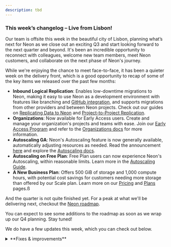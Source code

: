 ```yaml
---
description: tbd
---
```


### This week’s changelog – Live from Lisbon!

Our team is offsite this week in the beautiful city of Lisbon, planning what’s next for Neon as we close out an exciting Q3 and start looking forward to the next quarter and beyond. It's been an incredible opportunity to reconnect with colleagues, welcome new team members, meet Neon customers, and collaborate on the next phase of Neon's journey.

While we're enjoying the chance to meet face-to-face, it has been a quieter week on the delivery front, which is a good opportunity to recap of some of the key items we released over the past few months:

- **Inbound Logical Replication**: Enables low-downtime migrations to Neon, making it easy to use Neon as a development environment with features like branching and [GitHub integration](/docs/guides/neon-github-integration), and supports migrations from other providers and between Neon projects. Check out our guides on [Replicating Data to Neon](/docs/guides/logical-replication-guide#replicate-data-to-neon) and [Project-to-Project Replication](/docs/guides/logical-replication-neon-to-neon).
- **Organizations**: Now available for Early Access users. Create and manage your organization's projects and teams with ease. Join our [Early Access Program](https://console.neon.tech/app/settings/early-access) and refer to the [Organizations docs](/docs/manage/organizations) for more information.
- **Autoscaling GA**: Neon's Autoscaling feature is now generally available, automatically adjusting resources as needed. Read the announcement [here](https://neon.tech/blog/neon-autoscaling-is-generally-available) and explore the [Autoscaling docs](/docs/introduction/autoscaling).
- **Autoscaling on Free Plan**: Free Plan users can now experience Neon's Autoscaling, within reasonable limits. Learn more in the [Autoscaling Guide](/docs/guides/autoscaling-guide).
- **A New Business Plan**: Offers 500 GiB of storage and 1,000 compute hours, with potential cost savings for customers needing more storage than offered by our Scale plan. Learn more on our [Pricing](https://neon.tech/pricing) and [Plans](/docs/introduction/plans) pages.ß

And the quarter is not quite finished yet. For a peak at what we'll be delivering next, checkout the [Neon roadmap](/docs/introduction/roadmap).

You can expect to see some additions to the roadmap as soon as we wrap up our Q4 planning. Stay tuned!

We do have a few updates this week, which you can check out below.

<details>
<summary>**Fixes & improvements**</summary>

- Resolved an issue in the Neon Console where a banner incorrectly indicated that the monthly storage limit was reached or nearly reached after a project had been deleted.
- Improved the information provided on the **Create new branch** page and **Reset branch** modals.
- The **Created by** column on the **Branches** page in the Neon Console now displays the creation source for branches created via GitHub or the [Neon Vercel Integration](/docs/guides/vercel#add-the-neon-vercel-integration) when BitBucket or GitHub is used as the source repository. Hovering over the creation source will trigger a pop-up that provides links to an associated preview, repository, or code branch, where applicable.
- Improved the information about history retention provided on the **Settings** &#8594; **Storage** page in the Neon Console.
- Improved how data is displayed in the **Replication delay bytes** and **Replication delay seconds** graphs on the **Monitoring** page in the Neon Console. The line segment was not displayed properly.

</details>
